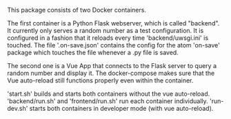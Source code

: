 This package consists of two Docker containers.

The first container is a Python Flask webserver, which is called "backend". It currently only serves a random number as a test configuration. It is configured in a fashion that it reloads every time 'backend/uwsgi.ini' is touched. The file '.on-save.json' contains the config for the atom 'on-save' package which touches the file whenever a .py file is saved.

The second one is a Vue App that connects to the Flask server to query a random number and display it. The docker-compose makes sure that the Vue auto-reload still functions properly even within the container.

'start.sh' builds and starts both containers without the vue auto-reload.
'backend/run.sh' and 'frontend/run.sh' run each container individually.
'run-dev.sh' starts both containers in developer mode (with vue auto-reload).
